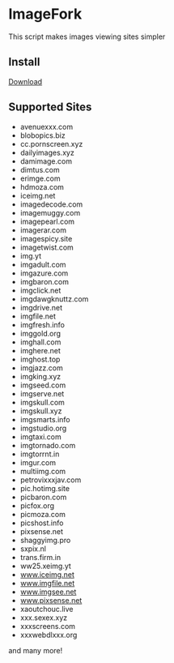 # ImageFork
This script makes images viewing sites simpler

## Install
[Download](https://rawgit.com/plsankar1996/ImageFork/master/ImageFork.user.js)

## Supported Sites

- avenuexxx.com
- blobopics.biz
- cc.pornscreen.xyz
- dailyimages.xyz
- damimage.com
- dimtus.com
- erimge.com
- hdmoza.com
- iceimg.net
- imagedecode.com
- imagemuggy.com
- imagepearl.com
- imagerar.com
- imagespicy.site
- imagetwist.com
- img.yt
- imgadult.com
- imgazure.com
- imgbaron.com
- imgclick.net
- imgdawgknuttz.com
- imgdrive.net
- imgfile.net
- imgfresh.info
- imggold.org
- imghall.com
- imghere.net
- imghost.top
- imgjazz.com
- imgking.xyz
- imgseed.com
- imgserve.net
- imgskull.com
- imgskull.xyz
- imgsmarts.info
- imgstudio.org
- imgtaxi.com
- imgtornado.com
- imgtorrnt.in
- imgur.com
- multiimg.com
- petrovixxxjav.com
- pic.hotimg.site
- picbaron.com
- picfox.org
- picmoza.com
- picshost.info
- pixsense.net
- shaggyimg.pro
- sxpix.nl
- trans.firm.in
- ww25.xeimg.yt
- www.iceimg.net
- www.imgfile.net
- www.imgsee.net
- www.pixsense.net
- xaoutchouc.live
- xxx.sexex.xyz
- xxxscreens.com
- xxxwebdlxxx.org

and many more!
